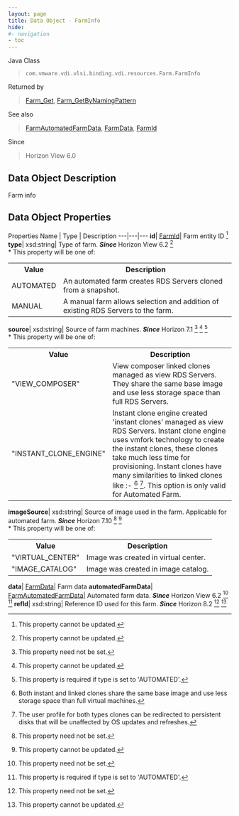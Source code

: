 ```yaml
---
layout: page
title: Data Object - FarmInfo
hide:
#- navigation
- toc
---
```






Java Class
> `com.vmware.vdi.vlsi.binding.vdi.resources.Farm.FarmInfo`

Returned by
> [Farm_Get](vdi.resources.Farm.md#get), [Farm_GetByNamingPattern](vdi.resources.Farm.md#getByNamingPattern)

See also
> [FarmAutomatedFarmData](vdi.resources.Farm.AutomatedFarmData.md), [FarmData](vdi.resources.Farm.FarmData.md), [FarmId](vdi.entity.FarmId.md)

Since
> Horizon View 6.0


## Data Object Description

Farm info

## Data Object Properties
Properties
Name |  Type |  Description
---|---|---
**id**| [FarmId](vdi.entity.FarmId.md)|  Farm entity ID [^2]
**type**|  xsd:string|  Type of farm.  **_Since_** Horizon View 6.2 [^2] <br>* This property will be one of:<br><table><tr><th>Value</th><th>Description</th></tr><tr><td>AUTOMATED</td><td>An automated farm creates RDS Servers cloned from a snapshot.</td></tr><tr><td>MANUAL</td><td>A manual farm allows selection and addition of existing RDS Servers to the farm.</td></tr></table>
**source**|  xsd:string|  Source of farm machines.  **_Since_** Horizon 7.1 [^1] [^2] [^29] <br>* This property will be one of:<br><table><tr><th>Value</th><th>Description</th></tr><tr><td>"VIEW_COMPOSER"</td><td>View composer linked clones managed as view RDS Servers. They share the same base image and use less storage space than full RDS Servers.</td></tr><tr><td>"INSTANT_CLONE_ENGINE"</td><td>Instant clone engine created 'instant clones' managed as view RDS Servers. Instant clone engine uses vmfork technology to create the instant clones, these clones take much less time for provisioning. Instant clones have many similarities to linked clones like :- [^109] [^110]. This option is only valid for Automated Farm.</td></tr></table>
**imageSource**|  xsd:string|  Source of image used in the farm. Applicable for automated farm.  **_Since_** Horizon 7.10 [^1] [^2] <br>* This property will be one of:<br><table><tr><th>Value</th><th>Description</th></tr><tr><td>"VIRTUAL_CENTER"</td><td>Image was created in virtual center.</td></tr><tr><td>"IMAGE_CATALOG"</td><td>Image was created in image catalog.</td></tr></table>
**data**| [FarmData](vdi.resources.Farm.FarmData.md)|  Farm data
**automatedFarmData**| [FarmAutomatedFarmData](vdi.resources.Farm.AutomatedFarmData.md)|  Automated farm data.  **_Since_** Horizon View 6.2 [^1] [^29]
**refId**|  xsd:string|  Reference ID used for this farm.  **_Since_** Horizon 8.2 [^1] [^2]


 


[^1]: This property need not be set.
[^2]: This property cannot be updated.
[^29]: This property is required if type is set to 'AUTOMATED'.
[^109]: Both instant and linked clones share the same base image and use less storage space than full virtual machines.
[^110]: The user profile for both types clones can be redirected to persistent disks that will be unaffected by OS updates and refreshes.